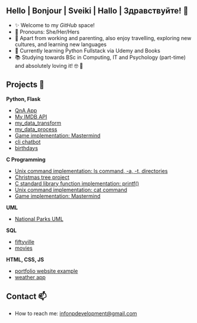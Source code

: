 ## Hello | Bonjour | Sveiki | Hallo | Здравствуйте! 👋

* ✨ Welcome to my _GitHub_ space!
* 🙂 Pronouns: She/Her/Hers
* 🚀 Apart from working and parenting, also enjoy travelling, exploring new cultures, and learning new languages
* 🌱 Currently learning Python Fullstack via Udemy and Books
* 📚 Studying towards BSc in Computing, IT and Psychology (part-time) and absolutely loving it! 🤓 💛


## Projects 📂

**Python, Flask**
* [QnA App](https://github.com/nataliepcodes/qnda-app)
* [My IMDB API](https://github.com/nataliepcodes/my_imdb_api)
* [my_data_transform](https://github.com/nataliepcodes/my_data_transform)
* [my_data_process](https://github.com/nataliepcodes/my_data_process)
* [Game implementation: Mastermind](https://github.com/nataliepcodes/my_mastermind_python)
* [cli chatbot](https://github.com/nataliepcodes/ChatBot_CL)
* [birthdays](https://github.com/nataliepcodes/CS50-Birthdays-App-Project)

**C Programming**
* [Unix command implementation: ls command, -a, -t, directories](https://github.com/nataliepcodes/My-Ls)
* [Christmas tree project](https://github.com/nataliepcodes/Christmas-Tree-Project)
* [C standard library function implementation: printf()](https://github.com/nataliepcodes/My-Printf)
* [Unix command implementation: cat command](https://github.com/nataliepcodes/Cat-Command)
* [Game implementation: Mastermind](https://github.com/nataliepcodes/Mastermind) 

**UML**
* [National Parks UML](https://github.com/nataliepcodes/national_parks_uml)

**SQL**
* [fiftyville](https://github.com/nataliepcodes/fiftyville)
* [movies](https://github.com/nataliepcodes/SQL-movies)

**HTML, CSS, JS**
* [portfolio website example](https://natalie-p-portfolio.netlify.app/)
* [weather app](https://upbeat-hypatia-8a3802.netlify.app/)

## Contact 📫
* How to reach me: infonpdevelopment@gmail.com
